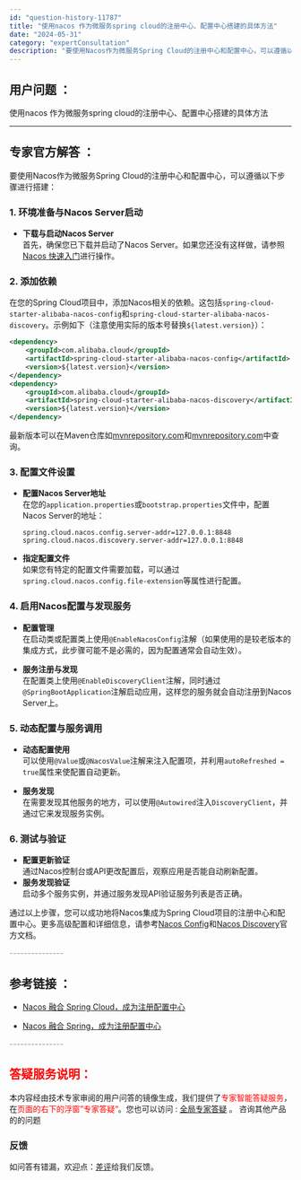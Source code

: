 ```yaml
---
id: "question-history-11787"
title: "使用nacos 作为微服务spring cloud的注册中心、配置中心搭建的具体方法"
date: "2024-05-31"
category: "expertConsultation"
description: "要使用Nacos作为微服务Spring Cloud的注册中心和配置中心，可以遵循以下步骤进行搭建：### 1. 环境准备与Nacos Server启动- **下载与启动Nacos Server**    首先，确保您已下载并启动了Nacos Server。如果您还没有这样做，请参照[Nacos 快速"
---
```


## 用户问题 ： 
 使用nacos 作为微服务spring cloud的注册中心、配置中心搭建的具体方法  

---------------
## 专家官方解答 ：

要使用Nacos作为微服务Spring Cloud的注册中心和配置中心，可以遵循以下步骤进行搭建：

### 1. 环境准备与Nacos Server启动
- **下载与启动Nacos Server**  
  首先，确保您已下载并启动了Nacos Server。如果您还没有这样做，请参照[Nacos 快速入门](../quickstart/quick-start.md)进行操作。

### 2. 添加依赖
在您的Spring Cloud项目中，添加Nacos相关的依赖。这包括`spring-cloud-starter-alibaba-nacos-config`和`spring-cloud-starter-alibaba-nacos-discovery`。示例如下（注意使用实际的版本号替换`${latest.version}`）：
```xml
<dependency>
    <groupId>com.alibaba.cloud</groupId>
    <artifactId>spring-cloud-starter-alibaba-nacos-config</artifactId>
    <version>${latest.version}</version>
</dependency>
<dependency>
    <groupId>com.alibaba.cloud</groupId>
    <artifactId>spring-cloud-starter-alibaba-nacos-discovery</artifactId>
    <version>${latest.version}</version>
</dependency>
```
最新版本可以在Maven仓库如[mvnrepository.com](https://mvnrepository.com/artifact/com.alibaba.cloud/spring-cloud-starter-alibaba-nacos-config)和[mvnrepository.com](https://mvnrepository.com/artifact/com.alibaba.cloud/spring-cloud-starter-alibaba-nacos-discovery)中查询。

### 3. 配置文件设置
- **配置Nacos Server地址**  
  在您的`application.properties`或`bootstrap.properties`文件中，配置Nacos Server的地址：
  ```properties
  spring.cloud.nacos.config.server-addr=127.0.0.1:8848
  spring.cloud.nacos.discovery.server-addr=127.0.0.1:8848
  ```

- **指定配置文件**  
  如果您有特定的配置文件需要加载，可以通过`spring.cloud.nacos.config.file-extension`等属性进行配置。

### 4. 启用Nacos配置与发现服务
- **配置管理**  
  在启动类或配置类上使用`@EnableNacosConfig`注解（如果使用的是较老版本的集成方式，此步骤可能不是必需的，因为配置通常会自动生效）。

- **服务注册与发现**  
  在配置类上使用`@EnableDiscoveryClient`注解，同时通过`@SpringBootApplication`注解启动应用，这样您的服务就会自动注册到Nacos Server上。

### 5. 动态配置与服务调用
- **动态配置使用**  
  可以使用`@Value`或`@NacosValue`注解来注入配置项，并利用`autoRefreshed = true`属性来使配置自动更新。

- **服务发现**  
  在需要发现其他服务的地方，可以使用`@Autowired`注入`DiscoveryClient`，并通过它来发现服务实例。

### 6. 测试与验证
- **配置更新验证**  
  通过Nacos控制台或API更改配置后，观察应用是否能自动刷新配置。
- **服务发现验证**  
  启动多个服务实例，并通过服务发现API验证服务列表是否正确。

通过以上步骤，您可以成功地将Nacos集成为Spring Cloud项目的注册中心和配置中心。更多高级配置和详细信息，请参考[Nacos Config](https://github.com/spring-cloud-incubator/spring-cloud-alibaba/wiki/Nacos-config)和[Nacos Discovery](https://github.com/spring-cloud-incubator/spring-cloud-alibaba/wiki/Nacos-discovery)官方文档。


<font color="#949494">---------------</font> 


## 参考链接 ：

* [Nacos 融合 Spring Cloud，成为注册配置中心](https://nacos.io/docs/latest/ecology/use-nacos-with-spring-cloud)
 
 * [Nacos 融合 Spring，成为注册配置中心](https://nacos.io/docs/latest/ecology/use-nacos-with-spring)


 <font color="#949494">---------------</font> 
 


## <font color="#FF0000">答疑服务说明：</font> 

本内容经由技术专家审阅的用户问答的镜像生成，我们提供了<font color="#FF0000">专家智能答疑服务</font>，在<font color="#FF0000">页面的右下的浮窗”专家答疑“</font>。您也可以访问 : [全局专家答疑](https://answer.opensource.alibaba.com/docs/intro) 。 咨询其他产品的的问题

### 反馈
如问答有错漏，欢迎点：[差评](https://ai.nacos.io/user/feedbackByEnhancerGradePOJOID?enhancerGradePOJOId=14856)给我们反馈。
